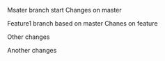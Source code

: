 Msater branch start
Changes on master

Feature1 branch based on master
Chanes on feature

Other changes

Another changes
